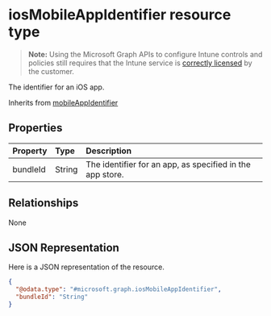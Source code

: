# iosMobileAppIdentifier resource type

> **Note:** Using the Microsoft Graph APIs to configure Intune controls and policies still requires that the Intune service is [correctly licensed](https://go.microsoft.com/fwlink/?linkid=839381) by the customer.

The identifier for an iOS app.

Inherits from [mobileAppIdentifier](../resources/intune-mam-mobileappidentifier.md)

## Properties
|Property|Type|Description|
|:---|:---|:---|
|bundleId|String|The identifier for an app, as specified in the app store.|

## Relationships
None
## JSON Representation
Here is a JSON representation of the resource.
<!-- {
  "blockType": "resource",
  "@odata.type": "microsoft.graph.iosMobileAppIdentifier"
}
-->
``` json
{
  "@odata.type": "#microsoft.graph.iosMobileAppIdentifier",
  "bundleId": "String"
}
```



